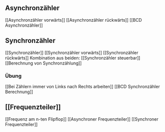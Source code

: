 
## Asynchronzähler
[[Asynchronzähler vorwärts]]
[[Asynchronzähler rückwärts]]
[[BCD Asynchronzähler]]

## Synchronzähler
[[Synchronzähler]]
[[Synchronzähler vorwärts]]
[[Synchronzähler rückwärts]]
Kombination aus beiden: [[Synchronzähler steuerbar]]
[[Berechnung von Synchronzählung]]

### Übung
[[Bei Zählern immer von Links nach Rechts arbeiten]]
[[BCD Synchronzähler Berechnung]]

## [[Frequenzteiler]]
[[Frequenz am n-ten Flipflop]]
[[Asynchroner Frequenzteiler]]
[[Synchroner Frequenzteiler]]
